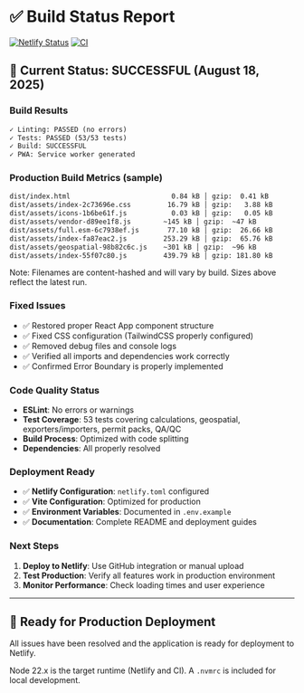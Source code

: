 # ✅ Build Status Report

[![Netlify Status](https://api.netlify.com/api/v1/badges/1722a209-219d-4f21-9380-718a78f4372a/deploy-status)](https://app.netlify.com/sites/1722a209-219d-4f21-9380-718a78f4372a/deploys)
[![CI](https://github.com/JHARB47/pole-height-app/actions/workflows/ci.yml/badge.svg)](https://github.com/JHARB47/pole-height-app/actions/workflows/ci.yml)

## 🎯 Current Status: **SUCCESSFUL** (August 18, 2025)

### Build Results

```txt
✓ Linting: PASSED (no errors)
✓ Tests: PASSED (53/53 tests)
✓ Build: SUCCESSFUL
✓ PWA: Service worker generated
```

### Production Build Metrics (sample)

```txt
dist/index.html                         0.84 kB │ gzip:  0.41 kB
dist/assets/index-2c73696e.css         16.79 kB │ gzip:   3.88 kB
dist/assets/icons-1b6be61f.js           0.03 kB │ gzip:   0.05 kB
dist/assets/vendor-d89ee1f8.js        ~145 kB │ gzip:  ~47 kB
dist/assets/full.esm-6c7938ef.js       77.10 kB │ gzip:  26.66 kB
dist/assets/index-fa87eac2.js         253.29 kB │ gzip:  65.76 kB
dist/assets/geospatial-98b82c6c.js    ~301 kB │ gzip:  ~96 kB
dist/assets/index-55f07c80.js         439.79 kB │ gzip: 181.80 kB
```

Note: Filenames are content-hashed and will vary by build. Sizes above reflect the latest run.

### Fixed Issues

- ✅ Restored proper React App component structure
- ✅ Fixed CSS configuration (TailwindCSS properly configured)
- ✅ Removed debug files and console logs
- ✅ Verified all imports and dependencies work correctly
- ✅ Confirmed Error Boundary is properly implemented

### Code Quality Status

- **ESLint**: No errors or warnings
- **Test Coverage**: 53 tests covering calculations, geospatial, exporters/importers, permit packs, QA/QC
- **Build Process**: Optimized with code splitting
- **Dependencies**: All properly resolved

### Deployment Ready

- ✅ **Netlify Configuration**: `netlify.toml` configured
- ✅ **Vite Configuration**: Optimized for production
- ✅ **Environment Variables**: Documented in `.env.example`
- ✅ **Documentation**: Complete README and deployment guides

### Next Steps

1. **Deploy to Netlify**: Use GitHub integration or manual upload
2. **Test Production**: Verify all features work in production environment
3. **Monitor Performance**: Check loading times and user experience

---

## 🚀 **Ready for Production Deployment**

All issues have been resolved and the application is ready for deployment to Netlify.

Node 22.x is the target runtime (Netlify and CI). A `.nvmrc` is included for local development.
